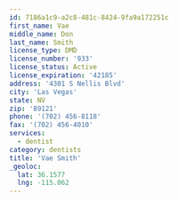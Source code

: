 ```yaml
---
id: 7186a1c9-a2c8-481c-8424-9fa9a172251c
first_name: Vae
middle_name: Don
last_name: Smith
license_type: DMD
license_number: '933'
license_status: Active
license_expiration: '42185'
address: '4301 S Nellis Blvd'
city: 'Las Vegas'
state: NV
zip: '89121'
phone: '(702) 456-8118'
fax: '(702) 456-4010'
services:
  - dentist
category: dentists
title: 'Vae Smith'
_geoloc:
  lat: 36.1577
  lng: -115.062
---
```

